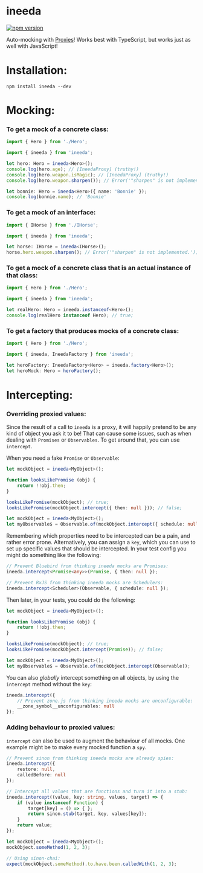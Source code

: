 # ineeda

[![npm version](https://img.shields.io/npm/v/ineeda.svg)](https://img.shields.io/npm/v/ineeda.svg)

Auto-mocking with [Proxies](https://developer.mozilla.org/en/docs/Web/JavaScript/Reference/Global_Objects/Proxy)! Works best with TypeScript, but works just as well with JavaScript!

# Installation:

```
npm install ineeda --dev
```

# Mocking:

### To get a mock of a concrete class:

```typescript
import { Hero } from './Hero';

import { ineeda } from 'ineeda';

let hero: Hero = ineeda<Hero>();
console.log(hero.age); // [IneedaProxy] (truthy!)
console.log(hero.weapon.isMagic); // [IneedaProxy] (truthy!)
console.log(hero.weapon.sharpen()); // Error('"sharpen" is not implemented.');

let bonnie: Hero = ineeda<Hero>({ name: 'Bonnie' });
console.log(bonnie.name); // 'Bonnie'
```

### To get a mock of an interface:

```typescript
import { IHorse } from './IHorse';

import { ineeda } from 'ineeda';

let horse: IHorse = ineeda<IHorse>();
horse.hero.weapon.sharpen(); // Error('"sharpen" is not implemented.');
```

### To get a mock of a concrete class that is an actual instance of that class:

```typescript
import { Hero } from './Hero';

import { ineeda } from 'ineeda';

let realHero: Hero = ineeda.instanceof<Hero>();
console.log(realHero instanceof Hero); // true;
```

### To get a factory that produces mocks of a concrete class:

```typescript
import { Hero } from './Hero';

import { ineeda, IneedaFactory } from 'ineeda';

let heroFactory: IneedaFactory<Hero> = ineeda.factory<Hero>();
let heroMock: Hero = heroFactory();
```

# Intercepting:

### Overriding proxied values:

Since the result of a call to `ineeda` is a proxy, it will happily pretend to be any kind of object you ask it to be! That can cause some issues, such as when dealing with `Promises` or `Observables`. To get around that, you can use `intercept`.

When you need a fake `Promise` or `Observable`:

```typescript
let mockObject = ineeda<MyObject>();

function looksLikePromise (obj) {
    return !!obj.then;
}

looksLikePromise(mockObject); // true;
looksLikePromise(mockObject.intercept({ then: null })); // false;

let mockObject = ineeda<MyObject>();
let myObservable$ = Observable.of(mockObject.intercept({ schedule: null }));
```

Remembering which properties need to be intercepted can be a pain, and rather error prone. Alternatively, you can assign a `key`, which you can use to set up specific values that should be intercepted. In your test config you might do something like the following:

```typescript
// Prevent Bluebird from thinking ineeda mocks are Promises:
ineeda.intercept<Promise<any>>(Promise, { then: null });

// Prevent RxJS from thinking ineeda mocks are Schedulers:
ineeda.intercept<Scheduler>(Observable, { schedule: null });
```

Then later, in your tests, you could do the following:

```typescript
let mockObject = ineeda<MyObject>();

function looksLikePromise (obj) {
    return !!obj.then;
}

looksLikePromise(mockObject); // true;
looksLikePromise(mockObject.intercept(Promise)); // false;

let mockObject = ineeda<MyObject>();
let myObservable$ = Observable.of(mockObject.intercept(Observable));
```

You can also *globally* intercept something on all objects, by using the `intercept` method without the `key`:

```typeScript
ineeda.intercept({
    // Prevent zone.js from thinking ineeda mocks are unconfigurable:
    __zone_symbol__unconfigurables: null
});
```

### Adding behaviour to proxied values:

`intercept` can also be used to augment the behaviour of all mocks. One example might be to make every mocked function a `spy`.

```typescript
// Prevent sinon from thinking ineeda mocks are already spies:
ineeda.intercept({
    restore: null,
    calledBefore: null
});

// Intercept all values that are functions and turn it into a stub:
ineeda.intercept((value, key: string, values, target) => {
    if (value instanceof Function) {
        target[key] = () => { };
        return sinon.stub(target, key, values[key]);
    }
    return value;
});

let mockObject = ineeda<MyObject>();
mockObject.someMethod(1, 2, 3);

// Using sinon-chai:
expect(mockObject.someMethod).to.have.been.calledWith(1, 2, 3);
```
